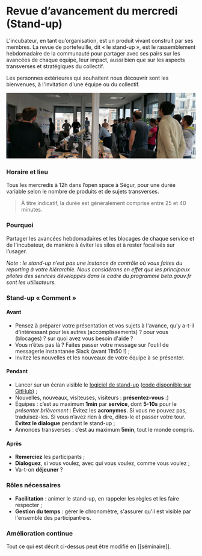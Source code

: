 # Revue d’avancement du mercredi \(Stand-up\)

L’incubateur, en tant qu’organisation, est un produit vivant construit par ses membres. La revue de portefeuille, dit « le stand-up », est le rassemblement hebdomadaire de la communauté pour partager avec ses pairs sur les avancées de chaque équipe, leur impact, aussi bien que sur les aspects transverses et stratégiques du collectif.

Les personnes extérieures qui souhaitent nous découvrir sont les bienvenues, à l'invitation d'une équipe ou du collectif.

![](../../.gitbook/assets/image.png)

### Horaire et lieu

Tous les mercredis à 12h dans l’open space à Ségur, pour une durée variable selon le nombre de produits et de sujets transverses.

> À titre indicatif, la durée est généralement comprise entre 25 et 40 minutes.

### Pourquoi

Partager les avancées hebdomadaires et les blocages de chaque service et de l'incubateur, de manière à éviter les silos et à rester focalisés sur l’usager.

_Note : le stand-up n’est pas une instance de contrôle où vous faites du reporting à votre hiérarchie. Nous considérons en effet que les principaux pilotes des services développés dans le cadre du programme beta.gouv.fr sont les utilisateurs._

### Stand-up « Comment »

#### Avant

* Pensez à préparer votre présentation et vos sujets à l'avance, qu'y a-t-il d'intéressant pour les autres \(accomplissements\) ? pour vous \(blocages\) ? sur quoi avez vous besoin d'aide ?
* Vous n’êtes pas là ? Faites passer votre message sur l'outil de messagerie instantanée Slack \(avant 11h50 !\) ;
* Invitez les nouvelles et les nouveaux de votre équipe à se présenter.

#### Pendant

* Lancer sur un écran visible le [logiciel de stand-up](http://stand-up.surge.sh/) \([code disponible sur GitHub](https://github.com/sgmap/standup/)\) ;
* Nouvelles, nouveaux, visiteuses, visiteurs : **présentez-vous** :\)
* Équipes : c’est au maximum **1min** par **service**, dont **5-10s** pour le _présenter brièvement_ : Évitez les **acronymes**. Si vous ne pouvez pas, traduisez-les. Si vous n’avez rien à dire, dites-le et passer votre tour. **Évitez le dialogue** pendant le stand-up ;
* Annonces transverses : c’est au maximum **5min**, tout le monde compris.

#### Après

* **Remerciez** les participants ;
* **Dialoguez**, si vous voulez, avec qui vous voulez, comme vous voulez ;
* Va-t-on **déjeuner** ?

### Rôles nécessaires

* **Facilitation** : animer le stand-up, en rappeler les règles et les faire respecter ;
* **Gestion du temps** : gérer le chronomètre, s'assurer qu'il est visible par l'ensemble des participant·e·s.

### Amélioration continue

Tout ce qui est décrit ci-dessus peut être modifié en \[\[séminaire\]\].

